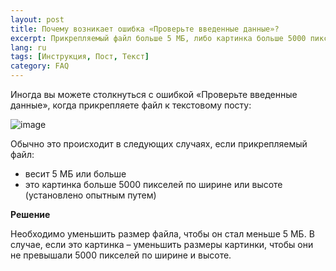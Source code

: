 ```yaml
---
layout: post
title: Почему возникает ошибка «Проверьте введенные данные»?
excerpt: Прикрепляемый файл больше 5 МБ, либо картинка больше 5000 пикселей по ширине или высоте
lang: ru
tags: [Инструкция, Пост, Текст]
category: FAQ
---
```


Иногда вы можете столкнуться с ошибкой «Проверьте введенные данные», когда прикрепляете файл к текстовому посту:

![image](https://user-images.githubusercontent.com/24430718/107155643-95872f00-698a-11eb-810d-927a5a810c30.png)

Обычно это происходит в следующих случаях, если прикрепляемый файл:
* весит 5 МБ или больше
* это картинка больше 5000 пикселей по ширине или высоте (установлено опытным путем)

**Решение**

Необходимо уменьшить размер файла, чтобы он стал меньше 5 МБ. В случае, если это картинка – уменьшить размеры картинки, чтобы они не превышали 5000 пикселей по ширине и высоте.
